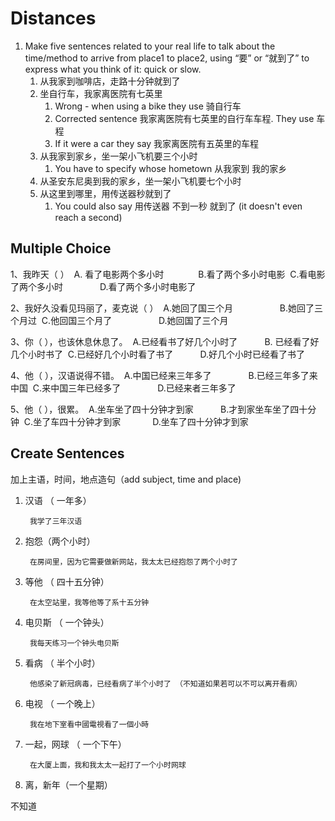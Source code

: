 
# Distances

1. Make five sentences related to your real life to talk about the time/method to arrive from place1 to place2, using “要” or “就到了” to express what you think of it: quick or slow.
   1. 从我家到咖啡店，走路十分钟就到了
   2. 坐自行车，我家离医院有七英里
      1. Wrong - when using a bike they use 骑自行车
      2. Corrected sentence 我家离医院有七英里的自行车车程. They use 车程
      3. If it were a car they say 我家离医院有五英里的车程
   3. 从我家到家乡，坐一架小飞机要三个小时
      1. You have to specify whose hometown 从我家到 我的家乡
   4. 从圣安东尼奥到我的家乡，坐一架小飞机要七个小时
   5. 从这里到哪里，用传送器秒就到了
      1. You could also say 用传送器 不到一秒 就到了 (it doesn't even reach a second)

## Multiple Choice

1、我昨天（ ） 
A. 看了电影两个多小时             
B.看了两个多小时电影 
C.看电影了两个多小时              
D.看了两个多小时电影了 

2、我好久没看见玛丽了，麦克说（ ） 
A.她回了国三个月                  
B.她回了三个月过 
C.他回国三个月了                  
D.她回国了三个月 

3、你（ ），也该休息休息了。 
A.已经看书了好几个小时了          
B. 已经看了好几个小时书了 
C.已经好几个小时看了书了          
D.好几个小时已经看了书了 

4、他（ ），汉语说得不错。 
A.中国已经来三年多了              
B.已经三年多了来中国 
C.来中国三年已经多了              
D.已经来者三年多了 

5、他（ ），很累。 
A.坐车坐了四十分钟才到家          
B.才到家坐车坐了四十分钟 
C.坐了车四十分钟才到家            
D.坐车了四十分钟才到家
## Create Sentences

加上主语，时间，地点造句（add subject, time and place)

1. 汉语 （ 一年多）

        我学了三年汉语

2. 抱怨（两个小时） 

        在房间里，因为它需要做新网站，我太太已经抱怨了两个小时了

3. 等他 （ 四十五分钟）

        在太空站里，我等他等了系十五分钟

4. 电贝斯 （ 一个钟头） 

        我每天练习一个钟头电贝斯

5. 看病 （ 半个小时） 

        他感染了新冠病毒，已经看病了半个小时了 （不知道如果若可以不可以离开看病）

6. 电视 （ 一个晚上）

        我在地下室看中國電視看了一個小時

7. 一起，网球 （ 一个下午）

        在大厦上面，我和我太太一起打了一个小时网球

8. 离，新年（一个星期） 

不知道